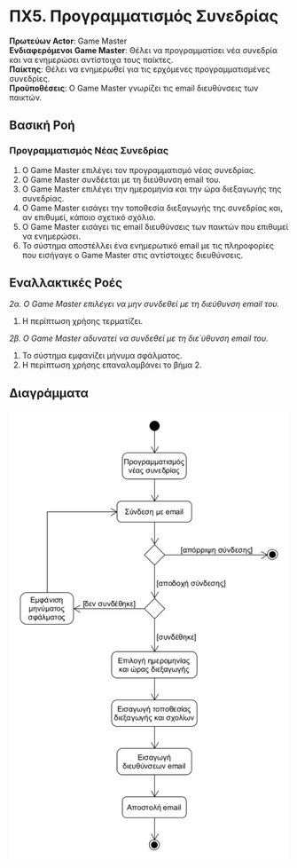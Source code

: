 # ΠΧ5. Προγραμματισμός Συνεδρίας

**Πρωτεύων Actor**: Game Master  
**Ενδιαφερόμενοι**
**Game Master**: Θέλει να προγραμματίσει νέα συνεδρία και να ενημερώσει αντίστοιχα τους παίκτες.  
**Παίκτης**: Θέλει να ενημερωθεί για τις ερχόμενες προγραμματισμένες συνεδρίες.  
**Προϋποθέσεις**: Ο Game Master γνωρίζει τις email διευθύνσεις των παικτών.

## Βασική Ροή

### Προγραμματισμός Νέας Συνεδρίας
1. Ο Game Master επιλέγει τον προγραμματισμό νέας συνεδρίας.
2. Ο Game Master συνδέεται με τη διεύθυνση email του.
3. Ο Game Master επιλέγει την ημερομηνία και την ώρα διεξαγωγής της συνεδρίας.
4. Ο Game Master εισάγει την τοποθεσία διεξαγωγής της συνεδρίας και, αν επιθυμεί, κάποιο σχετικό σχόλιο.
5. Ο Game Master εισάγει τις email διευθύνσεις των παικτών που επιθυμεί να ενημερώσει.
6. Το σύστημα αποστέλλει ένα ενημερωτικό email με τις πληροφορίες που εισήγαγε ο Game Master στις αντίστοιχες διευθύνσεις.

## Εναλλακτικές Ροές

*2α. Ο Game Master επιλέγει να μην συνδεθεί με τη διεύθυνση email του.*
1. Η περίπτωση χρήσης τερματίζει.

*2β. Ο Game Master αδυνατεί να συνδεθεί με τη διε΄ύθυνση email του.*
1. Το σύστημα εμφανίζει μήνυμα σφάλματος.
2. Η περίπτωση χρήσης επαναλαμβάνει το βήμα 2.

## Διαγράμματα

![Διάγραμμα δραστηριότητας - Προγραμματισμός Συνεδρίας](uml/requirements/activity-schedule-session.png)